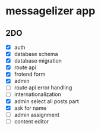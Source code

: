 # messagelizer app

## 2DO

- [x] auth
- [x] database schema
- [x] database migration
- [x] route api
- [x] frotend form
- [x] admin
- [ ] route api error handling
- [ ] internationalization
- [x] admin select all posts part
- [x] ask for name
- [ ] admin assignment
- [ ] content editor

